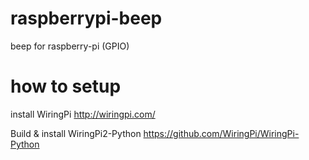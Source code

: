 # raspberrypi-beep
beep for raspberry-pi (GPIO)

# how to setup
install WiringPi
http://wiringpi.com/

Build & install WiringPi2-Python
https://github.com/WiringPi/WiringPi-Python

